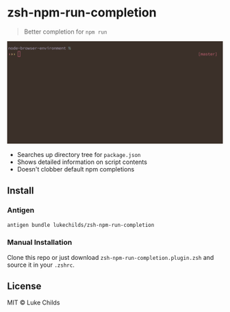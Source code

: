 # zsh-npm-run-completion

> Better completion for `npm run`

<img src="demo.gif" width="628">

* Searches up directory tree for `package.json`
* Shows detailed information on script contents
* Doesn't clobber default npm completions

## Install

### Antigen

```shell
antigen bundle lukechilds/zsh-npm-run-completion
```

### Manual Installation

Clone this repo or just download `zsh-npm-run-completion.plugin.zsh` and source it in your `.zshrc`.

## License

MIT © Luke Childs
